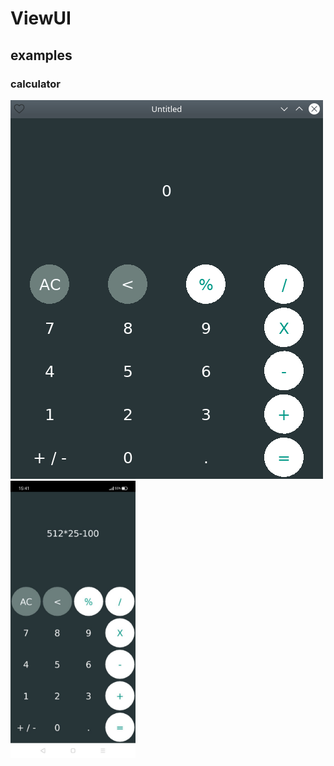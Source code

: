 # ViewUI

## examples

### calculator
![calculator](/screenshots/calculator.png)
[<img src="/screenshots/calculator_android.png" width="200">](/screenshots/calculator_android.png)
